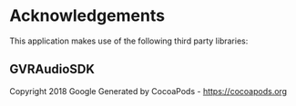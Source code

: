 # Acknowledgements
This application makes use of the following third party libraries:

## GVRAudioSDK

Copyright 2018 Google
Generated by CocoaPods - https://cocoapods.org
